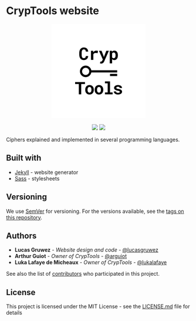 # CrypTools website

<p align="center">
    <img height="256" src="/img/Logo.png">
</p>
<p align="center">
    <img src="https://img.shields.io/github/license/Cryptools/cryptools.github.io.svg">
    <img src="https://img.shields.io/github/contributors/Cryptools/cryptools.github.io.svg">
</p>

Ciphers explained and implemented in several programming languages.

## Built with

- [Jekyll](https://jekyllrb.com) - website generator
- [Sass](https://sass-lang.com) - stylesheets

## Versioning

We use [SemVer](http://semver.org/) for versioning. For the versions available, see the [tags on this repository](https://github.com/cryptools/cryptools.github.io/tags).

## Authors

* **Lucas Gruwez** - *Website design and code* - [@lucasgruwez](https://github.com/lucasgruwez)
* **Arthur Guiot** - *Owner of CrypTools* - [@arguiot](https://github.com/arguiot)
* **Luka Lafaye de Micheaux** - *Owner of CrypTools* - [@lukalafaye](https://github.com/lukalafaye)

See also the list of [contributors](https://github.com/cryptools/cryptools.github.io/contributors) who participated in this project.

## License

This project is licensed under the MIT License - see the [LICENSE.md](LICENSE.md) file for details
